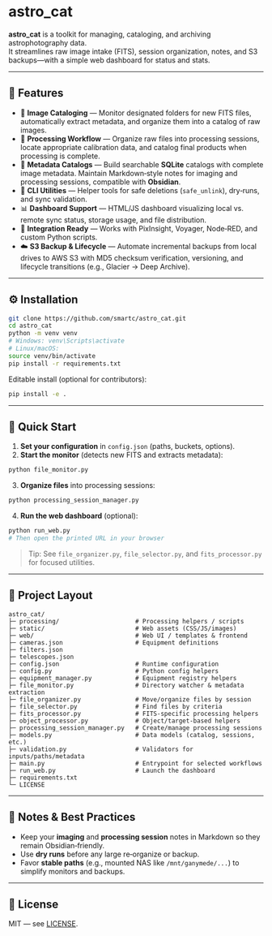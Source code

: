 # astro_cat

**astro_cat** is a toolkit for managing, cataloging, and archiving astrophotography data.  
It streamlines raw image intake (FITS), session organization, notes, and S3 backups—with a simple web dashboard for status and stats.

---

## 🚀 Features

- 🔭 **Image Cataloging** — Monitor designated folders for new FITS files, automatically extract metadata, and organize them into a catalog of raw images.  
- 🧩 **Processing Workflow** — Organize raw files into processing sessions, locate appropriate calibration data, and catalog final products when processing is complete.  
- 🧮 **Metadata Catalogs** — Build searchable **SQLite** catalogs with complete image metadata. Maintain Markdown‑style notes for imaging and processing sessions, compatible with **Obsidian**.  
- 🧰 **CLI Utilities** — Helper tools for safe deletions (`safe_unlink`), dry‑runs, and sync validation.  
- 📊 **Dashboard Support** — HTML/JS dashboard visualizing local vs. remote sync status, storage usage, and file distribution.  
- 🔌 **Integration Ready** — Works with PixInsight, Voyager, Node‑RED, and custom Python scripts.  
- ☁️ **S3 Backup & Lifecycle** — Automate incremental backups from local drives to AWS S3 with MD5 checksum verification, versioning, and lifecycle transitions (e.g., Glacier → Deep Archive).  

---

## ⚙️ Installation

```bash
git clone https://github.com/smartc/astro_cat.git
cd astro_cat
python -m venv venv
# Windows: venv\Scripts\activate
# Linux/macOS:
source venv/bin/activate
pip install -r requirements.txt
```

Editable install (optional for contributors):
```bash
pip install -e .
```

---

## 🧭 Quick Start

1) **Set your configuration** in `config.json` (paths, buckets, options).  
2) **Start the monitor** (detects new FITS and extracts metadata):  
```bash
python file_monitor.py
```
3) **Organize files** into processing sessions:  
```bash
python processing_session_manager.py
```
4) **Run the web dashboard** (optional):  
```bash
python run_web.py
# Then open the printed URL in your browser
```

> Tip: See `file_organizer.py`, `file_selector.py`, and `fits_processor.py` for focused utilities.


---

## 📂 Project Layout

```
astro_cat/
├─ processing/                     # Processing helpers / scripts
├─ static/                         # Web assets (CSS/JS/images)
├─ web/                            # Web UI / templates & frontend
├─ cameras.json                    # Equipment definitions
├─ filters.json
├─ telescopes.json
├─ config.json                     # Runtime configuration
├─ config.py                       # Python config helpers
├─ equipment_manager.py            # Equipment registry helpers
├─ file_monitor.py                 # Directory watcher & metadata extraction
├─ file_organizer.py               # Move/organize files by session
├─ file_selector.py                # Find files by criteria
├─ fits_processor.py               # FITS-specific processing helpers
├─ object_processor.py             # Object/target-based helpers
├─ processing_session_manager.py   # Create/manage processing sessions
├─ models.py                       # Data models (catalog, sessions, etc.)
├─ validation.py                   # Validators for inputs/paths/metadata
├─ main.py                         # Entrypoint for selected workflows
├─ run_web.py                      # Launch the dashboard
├─ requirements.txt
└─ LICENSE
```

---

## 📝 Notes & Best Practices

- Keep your **imaging** and **processing session** notes in Markdown so they remain Obsidian‑friendly.  
- Use **dry runs** before any large re‑organize or backup.  
- Favor **stable paths** (e.g., mounted NAS like `/mnt/ganymede/...`) to simplify monitors and backups.  

---

## 📜 License

MIT — see [LICENSE](LICENSE).

